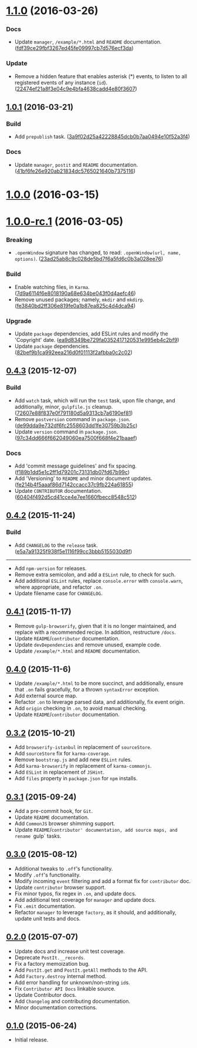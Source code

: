 <a name="1.1.0"></a>
# [1.1.0](https://github.com/outbrain/postit/compare/v1.0.1...v1.1.0) (2016-03-26)


### Docs

* Update `manager`, `/example/*.html` and `README` documentation. ([fdf39ce29fbf3267ed45fe09997cb7d576ecf3da](https://github.com/outbrain/postit/commit/fdf39ce29fbf3267ed45fe09997cb7d576ecf3da))

### Update

* Remove a hidden feature that enables asterisk (*) events, to listen to all registered events of any instance (`id`). ([22474ef21a8f3e04c9e4bfa4638cadd4e80f3607](https://github.com/outbrain/postit/commit/22474ef21a8f3e04c9e4bfa4638cadd4e80f3607))



<a name="1.0.1"></a>
## [1.0.1](https://github.com/outbrain/postit/compare/v1.0.0...v1.0.1) (2016-03-21)


### Build

* Add `prepublish` task. ([3a9f02d25a42228845dcb0b7aa0494e10f52a3f4](https://github.com/outbrain/postit/commit/3a9f02d25a42228845dcb0b7aa0494e10f52a3f4))

### Docs

* Update `manager`, `postit` and `README` documentation. ([41bf6fe26e920ab21834dc5765021640b7375116](https://github.com/outbrain/postit/commit/41bf6fe26e920ab21834dc5765021640b7375116))



<a name="1.0.0"></a>
# [1.0.0](https://github.com/outbrain/postit/compare/v1.0.0-rc.1...v1.0.0) (2016-03-15)




<a name="1.0.0-rc.1"></a>
# [1.0.0-rc.1](https://github.com/outbrain/postit/compare/v0.4.3...v1.0.0-rc.1) (2016-03-05)


### Breaking

* `.openWindow` signature has changed, to read: `.openWindow(url, name, options)`. ([23ad25ab8c9c028de5bd7f6a5fd6c0b3a028ee76](https://github.com/outbrain/postit/commit/23ad25ab8c9c028de5bd7f6a5fd6c0b3a028ee76))

### Build

* Enable watching files, in `Karma`. ([7d9a6114f6e8018190a68e634be043f0d4aefc46](https://github.com/outbrain/postit/commit/7d9a6114f6e8018190a68e634be043f0d4aefc46))
* Remove unused packages; namely, `mkdir` and `mkdirp`. ([fe3840bd2ff306e819fe0a1b87ea825c4d4dca94](https://github.com/outbrain/postit/commit/fe3840bd2ff306e819fe0a1b87ea825c4d4dca94))

### Upgrade

* Update `package` dependencies, add ESLint rules and modify the 'Copyright' date. ([ea9d8349be729fa0352417120531e995eb4c2bf9](https://github.com/outbrain/postit/commit/ea9d8349be729fa0352417120531e995eb4c2bf9))
* Update `package` dependencies. ([82bef9b1ca992eea216d0f01113f2afbba0c2c02](https://github.com/outbrain/postit/commit/82bef9b1ca992eea216d0f01113f2afbba0c2c02))



<a name="0.4.3"></a>
## [0.4.3](https://github.com/outbrain/postit/compare/v0.4.2...v0.4.3) (2015-12-07)


### Build

* Add `watch` task, which will run the `test` task, upon file change, and additionally, minor, `gulpfile.js` cleanup. ([72607e88f837e0f791180d5a9313cb7a6190ef81](https://github.com/outbrain/postit/commit/72607e88f837e0f791180d5a9313cb7a6190ef81))
* Remove `postversion` command in `package.json`. ([de99dda9e732df6fc2558603dd1fe30759b3b25c](https://github.com/outbrain/postit/commit/de99dda9e732df6fc2558603dd1fe30759b3b25c))
* Update `version` command in `package.json`. ([97c34dd666f662049060ea7500f668f4e21baaef](https://github.com/outbrain/postit/commit/97c34dd666f662049060ea7500f668f4e21baaef))

### Docs

* Add 'commit message guidelines' and fix spacing. ([f189b1dd5e1c2ff1d79201c73131db07fd67b99c](https://github.com/outbrain/postit/commit/f189b1dd5e1c2ff1d79201c73131db07fd67b99c))
* Add 'Versioning' to `README` and minor document updates. ([fe214b4f5aaaf86d7142ccacc37c9fb224a61855](https://github.com/outbrain/postit/commit/fe214b4f5aaaf86d7142ccacc37c9fb224a61855))
* Update `CONTRIBUTOR` documentation. ([60404f492d5cd41cce4e7ee1660fbecc8548c512](https://github.com/outbrain/postit/commit/60404f492d5cd41cce4e7ee1660fbecc8548c512))



<a name="0.4.2"></a>
## [0.4.2](https://github.com/outbrain/postit/compare/v0.4.1...v0.4.2) (2015-11-24)


### Build

* Add `CHANGELOG` to the `release` task. ([e5a7a91325f938f5e1116f99cc3bbb5155030d9f](https://github.com/outbrain/postit/commit/e5a7a91325f938f5e1116f99cc3bbb5155030d9f))

---
* Add `npm-version` for releases.
* Remove extra semicolon, and add a `ESLint` rule, to check for such.
* Add additional `ESLint` rules, replace `console.error` with `console.warn`, where appropriate, and refactor `.on`.
* Update filename case for `CHANGELOG`.

<a name="0.4.1"></a>
## [0.4.1](https://github.com/outbrain/postit/compare/v0.4.0...v0.4.1) (2015-11-17)

* Remove `gulp-browserify`, given that it is no longer maintained, and replace with a recommended recipe. In addition, restructure `/docs`.
* Update `README`/`contributor` documentation.
* Update `devDependencies` and remove unused, example code.
* Update `/example/*.html` and `README` documentation.

<a name="0.4.0"></a>
## [0.4.0](https://github.com/outbrain/postit/compare/v0.3.2...v0.4.0) (2015-11-6)

* Update `/example/*.html` to be more succinct, and additionally, ensure that `.on` fails gracefully, for a thrown `syntaxError` exception.
* Add external source map.
* Refactor `.on` to leverage parsed data, and additionally, fix event origin.
* Add `origin` checking in `.on`, to avoid manual checking.
* Update `README`/`contributor` documentation.

<a name="0.3.2"></a>
## [0.3.2](https://github.com/outbrain/postit/compare/v0.3.1...v0.3.2) (2015-10-21)

* Add `browserify-istanbul` in replacement of `sourceStore`.
* Add `sourceStore` fix for `karma-coverage`.
* Remove `bootstrap.js` and add new `ESLint` rules.
* Add `karma-browserify` in replacement of `karma-commonjs`.
* Add `ESLint` in replacement of `JSHint`.
* Add `files` property in `package.json` for `npm` installs.

<a name="0.3.1"></a>
## [0.3.1](https://github.com/outbrain/postit/compare/v0.3.0...v0.3.1) (2015-09-24)

* Add a pre-commit hook, for `Git`.
* Update `README` documentation.
* Add `CommonJS` browser shimming support.
* Update `README`/`contributor' documentation, add source maps, and rename `gulp` tasks.

<a name="0.3.0"></a>
## [0.3.0](https://github.com/outbrain/postit/compare/v0.2.0...v0.3.0) (2015-08-12)

* Additional tweaks to `.off`'s functionality.
* Modify `.off`'s functionality.
* Modify incoming `event` filtering and add a format fix for `contributor` doc.
* Update `contributor` browser support.
* Fix minor typos, fix regex in `.on`, and update docs.
* Add additional test coverage for `manager` and update docs.
* Fix `.emit` documentation.
* Refactor `manager` to leverage `factory`, as it should, and additionally, update unit tests and docs.

<a name="0.2.0"></a>
## [0.2.0](https://github.com/outbrain/postit/compare/v0.1.0...v0.2.0) (2015-07-07)

* Update docs and increase unit test coverage.
* Deprecate `PostIt.__records`.
* Fix a factory memoization bug.
* Add `PostIt.get` and `PostIt.getAll` methods to the API.
* Add `Factory.destroy` internal method.
* Add error handling for unknown/non-string `id`s.
* Fix `Contributor API Docs` linkable source.
* Update Contributor docs.
* Add `Changelog` and contributing documentation.
* Minor documentation corrections.

<a name="0.1.0"></a>
## [0.1.0]() (2015-06-24)

* Initial release.
